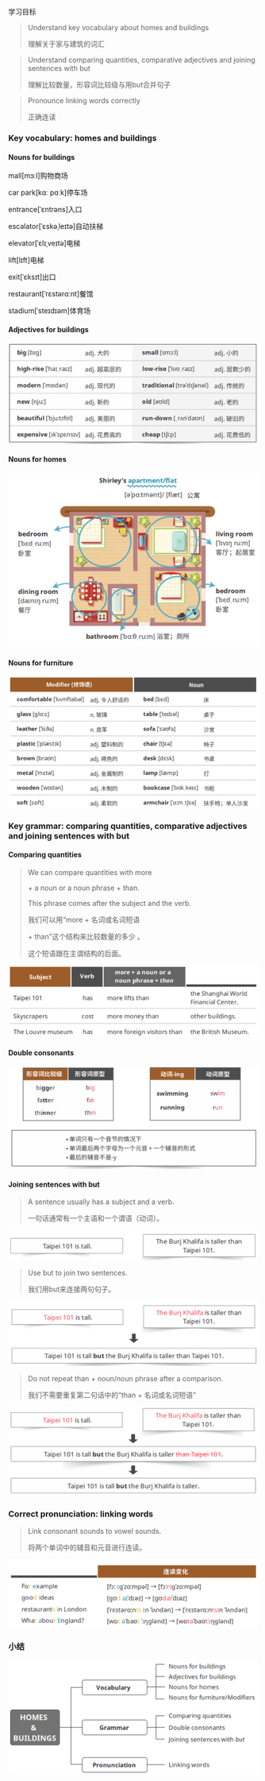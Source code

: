 学习目标

> Understand key vocabulary about homes and buildings 
>
> 理解关于家与建筑的词汇

> Understand comparing quantities, comparative adjectives and joining sentences with but 
>
> 理解比较数量，形容词比较级与用but合并句子 

> Pronounce linking words correctly
>
> 正确连读

### Key vocabulary: homes and buildings

#### Nouns for buildings  

mall[mɔːl]购物商场

car park[kɑː pɑːk]停车场

entrance[ˈɛntrəns]入口

escalator[ˈɛskəˌleɪtə]自动扶梯

elevator[ˈɛlɪˌveɪtə]电梯

lift[lɪft]电梯

exit[ˈɛksɪt]出口

restaurant[ˈrɛstərɑːnt]餐馆

stadium[ˈsteɪdɪəm]体育场

#### Adjectives for buildings 

![image-20240401085957142](assets/13-U7L1_Homes_and_Buildings-Vocabulary_Grammar_and_Pronunciation/image-20240401085957142.png)

#### Nouns for homes

![image-20240401090046340](assets/13-U7L1_Homes_and_Buildings-Vocabulary_Grammar_and_Pronunciation/image-20240401090046340.png)

#### Nouns for furniture 

![image-20240401090131268](assets/13-U7L1_Homes_and_Buildings-Vocabulary_Grammar_and_Pronunciation/image-20240401090131268.png)

### Key grammar: comparing quantities, comparative adjectives and joining sentences with but

#### Comparing quantities

> We can compare quantities with more 
>
> \+ a noun or a noun phrase + than. 
>
> This phrase comes after the subject and the verb. 
>
> 我们可以用“more + 名词或名词短语 
>
> \+ than”这个结构来比较数量的多少 。 
>
> 这个短语跟在主谓结构的后面。 

![image-20240401090510855](assets/13-U7L1_Homes_and_Buildings-Vocabulary_Grammar_and_Pronunciation/image-20240401090510855.png)

#### Double consonants 

![image-20240401090636142](assets/13-U7L1_Homes_and_Buildings-Vocabulary_Grammar_and_Pronunciation/image-20240401090636142.png)

#### Joining sentences with but

> A sentence usually has a subject and a verb. 
>
>  一句话通常有一个主语和一个谓语（动词）。   

![image-20240401090820610](assets/13-U7L1_Homes_and_Buildings-Vocabulary_Grammar_and_Pronunciation/image-20240401090820610.png)

> Use but to join two sentences.
>
> 我们用but来连接两句句子。

![image-20240401090920962](assets/13-U7L1_Homes_and_Buildings-Vocabulary_Grammar_and_Pronunciation/image-20240401090920962.png)

> Do not repeat than + noun/noun phrase after a comparison. 
>
> 我们不需要重复第二句话中的“than + 名词或名词短语” 

![image-20240401091036172](assets/13-U7L1_Homes_and_Buildings-Vocabulary_Grammar_and_Pronunciation/image-20240401091036172.png)

### Correct pronunciation: linking words

> Link consonant sounds to vowel sounds.  
>
> 将两个单词中的辅音和元音进行连读。

![image-20240401091238883](assets/13-U7L1_Homes_and_Buildings-Vocabulary_Grammar_and_Pronunciation/image-20240401091238883.png)

### 小结

![image-20240401091353932](assets/13-U7L1_Homes_and_Buildings-Vocabulary_Grammar_and_Pronunciation/image-20240401091353932.png)